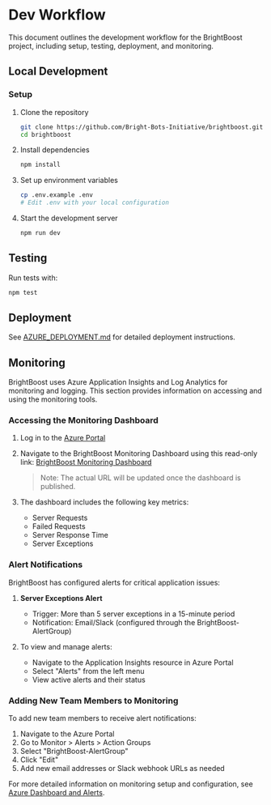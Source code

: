 # Dev Workflow

This document outlines the development workflow for the BrightBoost project, including setup, testing, deployment, and monitoring.

## Local Development

### Setup

1. Clone the repository

   ```bash
   git clone https://github.com/Bright-Bots-Initiative/brightboost.git
   cd brightboost
   ```

2. Install dependencies

   ```bash
   npm install
   ```

3. Set up environment variables

   ```bash
   cp .env.example .env
   # Edit .env with your local configuration
   ```

4. Start the development server
   ```bash
   npm run dev
   ```

## Testing

Run tests with:

```bash
npm test
```

## Deployment

See [AZURE_DEPLOYMENT.md](./AZURE_DEPLOYMENT.md) for detailed deployment instructions.

## Monitoring

BrightBoost uses Azure Application Insights and Log Analytics for monitoring and logging. This section provides information on accessing and using the monitoring tools.

### Accessing the Monitoring Dashboard

1. Log in to the [Azure Portal](https://portal.azure.com)
2. Navigate to the BrightBoost Monitoring Dashboard using this read-only link:
   [BrightBoost Monitoring Dashboard](https://portal.azure.com/#@brightbotsint.com/dashboard/arm/subscriptions/f9a55b60-d978-4b8b-819e-cb0246dc92bb/resourcegroups/bb-dev-rg/providers/microsoft.portal/dashboards/brightboost-monitoring-dashboard)

   > Note: The actual URL will be updated once the dashboard is published.

3. The dashboard includes the following key metrics:
   - Server Requests
   - Failed Requests
   - Server Response Time
   - Server Exceptions

### Alert Notifications

BrightBoost has configured alerts for critical application issues:

1. **Server Exceptions Alert**
   - Trigger: More than 5 server exceptions in a 15-minute period
   - Notification: Email/Slack (configured through the BrightBoost-AlertGroup)

2. To view and manage alerts:
   - Navigate to the Application Insights resource in Azure Portal
   - Select "Alerts" from the left menu
   - View active alerts and their status

### Adding New Team Members to Monitoring

To add new team members to receive alert notifications:

1. Navigate to the Azure Portal
2. Go to Monitor > Alerts > Action Groups
3. Select "BrightBoost-AlertGroup"
4. Click "Edit"
5. Add new email addresses or Slack webhook URLs as needed

For more detailed information on monitoring setup and configuration, see [Azure Dashboard and Alerts](./azure/dashboard-alerts.md).
